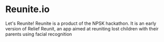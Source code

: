 # Reunite.io
Let's Reunite!
Reunite is a product of the NPSK hackathon. It is an early version of Relief Reunit, an app aimed at reuniting lost children with their parents using facial recognition
